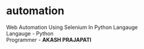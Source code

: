 # automation
Web Automation Using Selenium In Python Langauge
<br>
Langauge - Python
<br>
Programmer - <b>AKASH PRAJAPATI</b>
